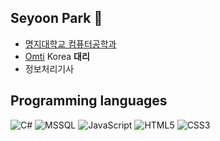 ## Seyoon Park 👋
- [명지대학교 컴퓨터공학과](http://jw4.mju.ac.kr/user/cs/index.action)
- [Omti](https://www.omti.com/) Korea **대리**
- 정보처리기사





## Programming languages
![C#](https://img.shields.io/badge/-C%23-brightgreen)
![MSSQL](https://img.shields.io/badge/-MS--SQL-brightgreen)
![JavaScript](https://img.shields.io/badge/-JavaScript-orange)
![HTML5](https://img.shields.io/badge/-HTML5-orange)
![CSS3](https://img.shields.io/badge/-CSS3-orange)
